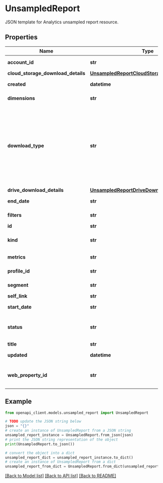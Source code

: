 # UnsampledReport

JSON template for Analytics unsampled report resource.

## Properties

Name | Type | Description | Notes
------------ | ------------- | ------------- | -------------
**account_id** | **str** | Account ID to which this unsampled report belongs. | [optional] 
**cloud_storage_download_details** | [**UnsampledReportCloudStorageDownloadDetails**](UnsampledReportCloudStorageDownloadDetails.md) |  | [optional] 
**created** | **datetime** | Time this unsampled report was created. | [optional] [readonly] 
**dimensions** | **str** | The dimensions for the unsampled report. | [optional] 
**download_type** | **str** | The type of download you need to use for the report data file. Possible values include &#x60;GOOGLE_DRIVE&#x60; and &#x60;GOOGLE_CLOUD_STORAGE&#x60;. If the value is &#x60;GOOGLE_DRIVE&#x60;, see the &#x60;driveDownloadDetails&#x60; field. If the value is &#x60;GOOGLE_CLOUD_STORAGE&#x60;, see the &#x60;cloudStorageDownloadDetails&#x60; field. | [optional] [readonly] 
**drive_download_details** | [**UnsampledReportDriveDownloadDetails**](UnsampledReportDriveDownloadDetails.md) |  | [optional] 
**end_date** | **str** | The end date for the unsampled report. | [optional] 
**filters** | **str** | The filters for the unsampled report. | [optional] 
**id** | **str** | Unsampled report ID. | [optional] 
**kind** | **str** | Resource type for an Analytics unsampled report. | [optional] [readonly] [default to 'analytics#unsampledReport']
**metrics** | **str** | The metrics for the unsampled report. | [optional] 
**profile_id** | **str** | View (Profile) ID to which this unsampled report belongs. | [optional] 
**segment** | **str** | The segment for the unsampled report. | [optional] 
**self_link** | **str** | Link for this unsampled report. | [optional] [readonly] 
**start_date** | **str** | The start date for the unsampled report. | [optional] 
**status** | **str** | Status of this unsampled report. Possible values are PENDING, COMPLETED, or FAILED. | [optional] [readonly] 
**title** | **str** | Title of the unsampled report. | [optional] 
**updated** | **datetime** | Time this unsampled report was last modified. | [optional] [readonly] 
**web_property_id** | **str** | Web property ID to which this unsampled report belongs. The web property ID is of the form UA-XXXXX-YY. | [optional] 

## Example

```python
from openapi_client.models.unsampled_report import UnsampledReport

# TODO update the JSON string below
json = "{}"
# create an instance of UnsampledReport from a JSON string
unsampled_report_instance = UnsampledReport.from_json(json)
# print the JSON string representation of the object
print(UnsampledReport.to_json())

# convert the object into a dict
unsampled_report_dict = unsampled_report_instance.to_dict()
# create an instance of UnsampledReport from a dict
unsampled_report_from_dict = UnsampledReport.from_dict(unsampled_report_dict)
```
[[Back to Model list]](../README.md#documentation-for-models) [[Back to API list]](../README.md#documentation-for-api-endpoints) [[Back to README]](../README.md)


